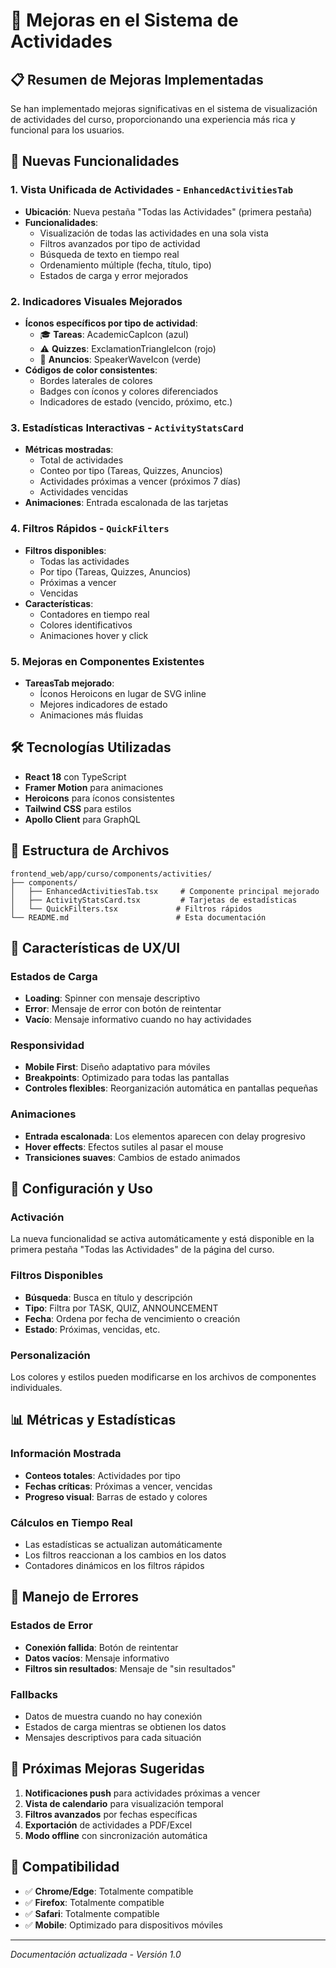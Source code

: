 # 🎯 Mejoras en el Sistema de Actividades

## 📋 Resumen de Mejoras Implementadas

Se han implementado mejoras significativas en el sistema de visualización de actividades del curso, proporcionando una experiencia más rica y funcional para los usuarios.

## 🚀 Nuevas Funcionalidades

### 1. **Vista Unificada de Actividades** - `EnhancedActivitiesTab`
- **Ubicación**: Nueva pestaña "Todas las Actividades" (primera pestaña)
- **Funcionalidades**:
  - Visualización de todas las actividades en una sola vista
  - Filtros avanzados por tipo de actividad
  - Búsqueda de texto en tiempo real
  - Ordenamiento múltiple (fecha, título, tipo)
  - Estados de carga y error mejorados

### 2. **Indicadores Visuales Mejorados**
- **Íconos específicos por tipo de actividad**:
  - 🎓 **Tareas**: AcademicCapIcon (azul)
  - ⚠️ **Quizzes**: ExclamationTriangleIcon (rojo)
  - 📢 **Anuncios**: SpeakerWaveIcon (verde)
- **Códigos de color consistentes**:
  - Bordes laterales de colores
  - Badges con íconos y colores diferenciados
  - Indicadores de estado (vencido, próximo, etc.)

### 3. **Estadísticas Interactivas** - `ActivityStatsCard`
- **Métricas mostradas**:
  - Total de actividades
  - Conteo por tipo (Tareas, Quizzes, Anuncios)
  - Actividades próximas a vencer (próximos 7 días)
  - Actividades vencidas
- **Animaciones**: Entrada escalonada de las tarjetas

### 4. **Filtros Rápidos** - `QuickFilters`
- **Filtros disponibles**:
  - Todas las actividades
  - Por tipo (Tareas, Quizzes, Anuncios)
  - Próximas a vencer
  - Vencidas
- **Características**:
  - Contadores en tiempo real
  - Colores identificativos
  - Animaciones hover y click

### 5. **Mejoras en Componentes Existentes**
- **TareasTab mejorado**:
  - Íconos Heroicons en lugar de SVG inline
  - Mejores indicadores de estado
  - Animaciones más fluidas

## 🛠️ Tecnologías Utilizadas

- **React 18** con TypeScript
- **Framer Motion** para animaciones
- **Heroicons** para íconos consistentes
- **Tailwind CSS** para estilos
- **Apollo Client** para GraphQL

## 📁 Estructura de Archivos

```
frontend_web/app/curso/components/activities/
├── components/
│   ├── EnhancedActivitiesTab.tsx     # Componente principal mejorado
│   ├── ActivityStatsCard.tsx         # Tarjetas de estadísticas
│   └── QuickFilters.tsx             # Filtros rápidos
└── README.md                        # Esta documentación
```

## 🎨 Características de UX/UI

### Estados de Carga
- **Loading**: Spinner con mensaje descriptivo
- **Error**: Mensaje de error con botón de reintentar
- **Vacío**: Mensaje informativo cuando no hay actividades

### Responsividad
- **Mobile First**: Diseño adaptativo para móviles
- **Breakpoints**: Optimizado para todas las pantallas
- **Controles flexibles**: Reorganización automática en pantallas pequeñas

### Animaciones
- **Entrada escalonada**: Los elementos aparecen con delay progresivo
- **Hover effects**: Efectos sutiles al pasar el mouse
- **Transiciones suaves**: Cambios de estado animados

## 🔧 Configuración y Uso

### Activación
La nueva funcionalidad se activa automáticamente y está disponible en la primera pestaña "Todas las Actividades" de la página del curso.

### Filtros Disponibles
- **Búsqueda**: Busca en título y descripción
- **Tipo**: Filtra por TASK, QUIZ, ANNOUNCEMENT
- **Fecha**: Ordena por fecha de vencimiento o creación
- **Estado**: Próximas, vencidas, etc.

### Personalización
Los colores y estilos pueden modificarse en los archivos de componentes individuales.

## 📊 Métricas y Estadísticas

### Información Mostrada
- **Conteos totales**: Actividades por tipo
- **Fechas críticas**: Próximas a vencer, vencidas
- **Progreso visual**: Barras de estado y colores

### Cálculos en Tiempo Real
- Las estadísticas se actualizan automáticamente
- Los filtros reaccionan a los cambios en los datos
- Contadores dinámicos en los filtros rápidos

## 🐛 Manejo de Errores

### Estados de Error
- **Conexión fallida**: Botón de reintentar
- **Datos vacíos**: Mensaje informativo
- **Filtros sin resultados**: Mensaje de "sin resultados"

### Fallbacks
- Datos de muestra cuando no hay conexión
- Estados de carga mientras se obtienen los datos
- Mensajes descriptivos para cada situación

## 🚀 Próximas Mejoras Sugeridas

1. **Notificaciones push** para actividades próximas a vencer
2. **Vista de calendario** para visualización temporal
3. **Filtros avanzados** por fechas específicas
4. **Exportación** de actividades a PDF/Excel
5. **Modo offline** con sincronización automática

## 📱 Compatibilidad

- ✅ **Chrome/Edge**: Totalmente compatible
- ✅ **Firefox**: Totalmente compatible  
- ✅ **Safari**: Totalmente compatible
- ✅ **Mobile**: Optimizado para dispositivos móviles

---

*Documentación actualizada - Versión 1.0* 
